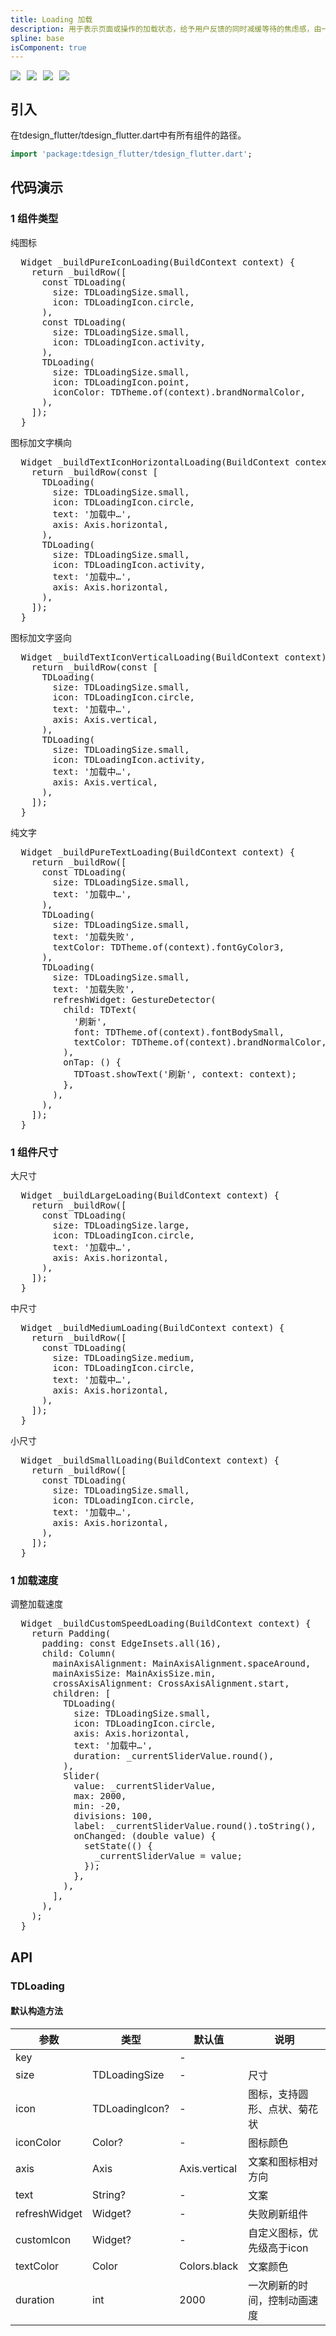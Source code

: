 ```yaml
---
title: Loading 加载
description: 用于表示页面或操作的加载状态，给予用户反馈的同时减缓等待的焦虑感，由一个或一组反馈动效组成。
spline: base
isComponent: true
---
```


<span class="coverages-badge" style="margin-right: 10px"><img src="https://img.shields.io/badge/coverages%3A%20lines-100%25-blue" /></span><span class="coverages-badge" style="margin-right: 10px"><img src="https://img.shields.io/badge/coverages%3A%20functions-100%25-blue" /></span><span class="coverages-badge" style="margin-right: 10px"><img src="https://img.shields.io/badge/coverages%3A%20statements-100%25-blue" /></span><span class="coverages-badge" style="margin-right: 10px"><img src="https://img.shields.io/badge/coverages%3A%20branches-83%25-blue" /></span>
## 引入

在tdesign_flutter/tdesign_flutter.dart中有所有组件的路径。

```dart
import 'package:tdesign_flutter/tdesign_flutter.dart';
```

## 代码演示

### 1 组件类型

纯图标
                  
<td-code-block panel="Dart">

  <pre slot="Dart" lang="javascript">
  Widget _buildPureIconLoading(BuildContext context) {
    return _buildRow([
      const TDLoading(
        size: TDLoadingSize.small,
        icon: TDLoadingIcon.circle,
      ),
      const TDLoading(
        size: TDLoadingSize.small,
        icon: TDLoadingIcon.activity,
      ),
      TDLoading(
        size: TDLoadingSize.small,
        icon: TDLoadingIcon.point,
        iconColor: TDTheme.of(context).brandNormalColor,
      ),
    ]);
  }</pre>

</td-code-block>
                                        

图标加文字横向
                  
<td-code-block panel="Dart">

  <pre slot="Dart" lang="javascript">
  Widget _buildTextIconHorizontalLoading(BuildContext context) {
    return _buildRow(const [
      TDLoading(
        size: TDLoadingSize.small,
        icon: TDLoadingIcon.circle,
        text: '加载中…',
        axis: Axis.horizontal,
      ),
      TDLoading(
        size: TDLoadingSize.small,
        icon: TDLoadingIcon.activity,
        text: '加载中…',
        axis: Axis.horizontal,
      ),
    ]);
  }</pre>

</td-code-block>
                                        

图标加文字竖向
                  
<td-code-block panel="Dart">

  <pre slot="Dart" lang="javascript">
  Widget _buildTextIconVerticalLoading(BuildContext context) {
    return _buildRow(const [
      TDLoading(
        size: TDLoadingSize.small,
        icon: TDLoadingIcon.circle,
        text: '加载中…',
        axis: Axis.vertical,
      ),
      TDLoading(
        size: TDLoadingSize.small,
        icon: TDLoadingIcon.activity,
        text: '加载中…',
        axis: Axis.vertical,
      ),
    ]);
  }</pre>

</td-code-block>
                                        

纯文字
                  
<td-code-block panel="Dart">

  <pre slot="Dart" lang="javascript">
  Widget _buildPureTextLoading(BuildContext context) {
    return _buildRow([
      const TDLoading(
        size: TDLoadingSize.small,
        text: '加载中…',
      ),
      TDLoading(
        size: TDLoadingSize.small,
        text: '加载失败',
        textColor: TDTheme.of(context).fontGyColor3,
      ),
      TDLoading(
        size: TDLoadingSize.small,
        text: '加载失败',
        refreshWidget: GestureDetector(
          child: TDText(
            '刷新',
            font: TDTheme.of(context).fontBodySmall,
            textColor: TDTheme.of(context).brandNormalColor,
          ),
          onTap: () {
            TDToast.showText('刷新', context: context);
          },
        ),
      ),
    ]);
  }</pre>

</td-code-block>
                                        
### 1 组件尺寸

大尺寸
                  
<td-code-block panel="Dart">

  <pre slot="Dart" lang="javascript">
  Widget _buildLargeLoading(BuildContext context) {
    return _buildRow([
      const TDLoading(
        size: TDLoadingSize.large,
        icon: TDLoadingIcon.circle,
        text: '加载中…',
        axis: Axis.horizontal,
      ),
    ]);
  }</pre>

</td-code-block>
                                        

中尺寸
                  
<td-code-block panel="Dart">

  <pre slot="Dart" lang="javascript">
  Widget _buildMediumLoading(BuildContext context) {
    return _buildRow([
      const TDLoading(
        size: TDLoadingSize.medium,
        icon: TDLoadingIcon.circle,
        text: '加载中…',
        axis: Axis.horizontal,
      ),
    ]);
  }</pre>

</td-code-block>
                                        

小尺寸
                  
<td-code-block panel="Dart">

  <pre slot="Dart" lang="javascript">
  Widget _buildSmallLoading(BuildContext context) {
    return _buildRow([
      const TDLoading(
        size: TDLoadingSize.small,
        icon: TDLoadingIcon.circle,
        text: '加载中…',
        axis: Axis.horizontal,
      ),
    ]);
  }</pre>

</td-code-block>
                                        
### 1 加载速度

调整加载速度
                  
<td-code-block panel="Dart">

  <pre slot="Dart" lang="javascript">
  Widget _buildCustomSpeedLoading(BuildContext context) {
    return Padding(
      padding: const EdgeInsets.all(16),
      child: Column(
        mainAxisAlignment: MainAxisAlignment.spaceAround,
        mainAxisSize: MainAxisSize.min,
        crossAxisAlignment: CrossAxisAlignment.start,
        children: [
          TDLoading(
            size: TDLoadingSize.small,
            icon: TDLoadingIcon.circle,
            axis: Axis.horizontal,
            text: '加载中…',
            duration: _currentSliderValue.round(),
          ),
          Slider(
            value: _currentSliderValue,
            max: 2000,
            min: -20,
            divisions: 100,
            label: _currentSliderValue.round().toString(),
            onChanged: (double value) {
              setState(() {
                _currentSliderValue = value;
              });
            },
          ),
        ],
      ),
    );
  }</pre>

</td-code-block>
                                        


## API
### TDLoading
#### 默认构造方法

| 参数 | 类型 | 默认值 | 说明 |
| --- | --- | --- | --- |
| key |  | - |  |
| size | TDLoadingSize | - | 尺寸 |
| icon | TDLoadingIcon? | - | 图标，支持圆形、点状、菊花状 |
| iconColor | Color? | - | 图标颜色 |
| axis | Axis | Axis.vertical | 文案和图标相对方向 |
| text | String? | - | 文案 |
| refreshWidget | Widget? | - | 失败刷新组件 |
| customIcon | Widget? | - | 自定义图标，优先级高于icon |
| textColor | Color | Colors.black | 文案颜色 |
| duration | int | 2000 | 一次刷新的时间，控制动画速度 |


  
